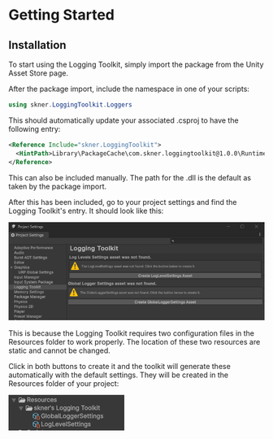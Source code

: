 # Getting Started

## Installation 

To start using the Logging Toolkit, simply import the package from the Unity Asset Store page.

After the package import, include the namespace in one of your scripts:

```c#
using skner.LoggingToolkit.Loggers
```

This should automatically update your associated .csproj to have the following entry:

```xml
<Reference Include="skner.LoggingToolkit">
  <HintPath>Library\PackageCache\com.skner.loggingtoolkit@1.0.0\Runtime\skner.LoggingToolkit.dll</HintPath>
</Reference>
```

This can also be included manually. The path for the .dll is the default as taken by the package import.

After this has been included, go to your project settings and find the Logging Toolkit's entry. It should look like this:

![Initial project settings view](/images/project-settings-initial.png)

This is because the Logging Toolkit requires two configuration files in the Resources folder to work properly. The location of these two resources are static and cannot be changed.

Click in both buttons to create it and the toolkit will generate these automatically with the default settings. They will be created in the Resources folder of your project:

![Location of the required resource files](/images/resource-files.png)
